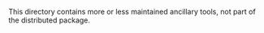 This directory contains more or less maintained ancillary tools, not part of the
distributed package.
